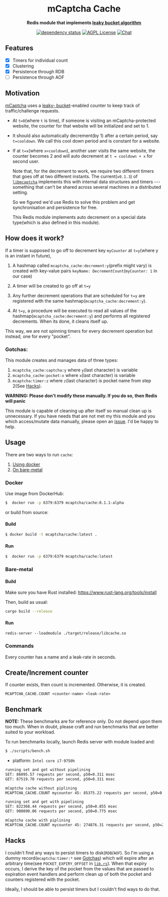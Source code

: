 <div align="center">
  <h1>mCaptcha Cache</h1>
  <p>
    <strong>
      Redis module that implements
      <a href="https://en.wikipedia.org/wiki/Leaky_bucket"
        >leaky bucket algorithm</a
      >
    </strong>
  </p>

[![dependency status](https://deps.rs/repo/github/mCaptcha/cache/status.svg)](https://deps.rs/repo/github/mCaptcha/cache)
[![AGPL License](https://img.shields.io/badge/license-AGPL-blue.svg?style=flat-square)](http://www.gnu.org/licenses/agpl-3.0)
[![Chat](https://img.shields.io/badge/matrix-+mcaptcha:matrix.batsense.net-purple?style=flat-square)](https://matrix.to/#/+mcaptcha:matrix.batsense.net)

</div>

## Features

- [x] Timers for individual count
- [x] Clustering
- [x] Persistence through RDB
- [ ] Persistence through AOF

## Motivation

[mCaptcha](https://github.com/mCaptcha/mCaptcha) uses a [leaky-
bucket](https://en.wikipedia.org/wiki/Leaky_bucket)-enabled counter to
keep track of traffic/challenge requests.

- At `t=0`(where `t` is time), if someone is visiting an mCaptcha-protected website, the
  counter for that website will be initialized and set to 1.

- It should also automatically decrement(by 1) after a certain period, say
  `t=cooldown`. We call this cool down period and is constant for a
  website.

- If at `t=x`(where `x<cooldown`), another user visits the same website,
  the counter becomes 2 and will auto decrement at `t = cooldown + x`
  for second user.

  Note that, for the decrement to work, we require two different timers
  that goes off at two different instants. The current(`v0.1.3`) of
  [`libmcaptcha`](https://github.com/mCaptcha/libmcaptcha/) implements
  this with internal data structures and timers --- something that can't
  be shared across several machines in a distributed setting.

  So we figured we'd use Redis to solve this problem and get
  synchronisation and persistence for free.

  This Redis module implements auto decrement on a special
  data type(which is also defined in this module).

## How does it work?

If a timer is supposed to go off to
decrement key `myCounter` at `t=y`(where y is an instant in future),

1. A hashmap called `mcaptcha_cache:decrement:y`(prefix might vary) is
   created with key-value pairs `keyName: DecrementCount`(`myCounter: 1` in
   our case)

2. A timer will be created to go off at `t=y`
3. Any further decrement operations that are scheduled for `t=y` are
   registered with the same hashmap(`mcaptcha_cache:decrement:y`).

4. At `t=y`, a procedure will be executed to read
   all values of the hashmap(`mcaptcha_cache:decrement:y`) and performs
   all registered decrements. When its done, it cleans itself up.

This way, we are not spinning timers for every decrement operation but
instead, one for every "pocket".

### Gotchas:

This module creates and manages data of three types:

1.  `mcaptcha_cache:captcha:y` where `y`(last character) is variable
2.  `mcaptcha_cache:pocket:x` where `x`(last character) is variable
3.  `mcaptcha:timer:z` where `z`(last character) is pocket name from
    step 2(See [Hacks](#hacks)).

**WARNING: Please don't modify these manually. If you do so, then Redis
will panic**

This module is capable of cleaning up after itself so manual clean up is
unnecessary. If you have needs that are not met my this module and you
which access/mutate data manually, please open an
[issue](https://github.com/mCaptcha/cache/issues). I'd be happy to help.

## Usage

There are two ways to run `cache`:

1. [Using docker](#docker)
2. [On bare-metal](#bare-metal)

### Docker

Use image from DockerHub:

```bash
$  docker run -p 6379:6379 mcaptcha/cache:0.1.1-alpha
```

or build from source:

#### Build

```bash
$ docker build -t mcaptcha/cache:latest .
```

#### Run

```bash
$  docker run -p 6379:6379 mcaptcha/cache:latest
```

### Bare-metal

#### Build

Make sure you have Rust installed:
https://www.rust-lang.org/tools/install

Then, build as usual:

```bash
cargo build --release
```

#### Run

```
redis-server --loadmodule ./target/release/libcache.so
```

### Commands

Every counter has a name and a leak-rate in seconds.

## Create/Increment counter

If counter exists, then count is incremented. Otherwise, it is created.

```redis
MCAPTCHA_CACHE.COUNT <counter-name> <leak-rate>
```

## Benchmark

**NOTE:** These benchmarks are for reference only. Do not depend upon
them too much. When in doubt, please craft and run benchmarks that are
better suited to your workload.

To run benchmarks locally, launch Redis server with module loaded and:

```bash
$ ./scripts/bench.sh
```

- platform: `Intel core i7-9750h`

```bash
running set and get without pipelining
SET: 86095.57 requests per second, p50=0.311 msec
GET: 87519.70 requests per second, p50=0.311 msec

mCaptcha cache without piplining
MCAPTCHA_CACHE.COUNT mycounter 45: 85375.22 requests per second, p50=0.479 msec

running set and get with pipelining
SET: 822368.44 requests per second, p50=0.855 msec
GET: 900090.06 requests per second, p50=0.775 msec

mCaptcha cache with piplining
MCAPTCHA_CACHE.COUNT mycounter 45: 274876.31 requests per second, p50=2.767 msec
```

## Hacks

I couldn't find any ways to persist timers to disk(`RDB`/`AOF`). So I'm
using a dummy record(`mcaptcha:timer:*` see [Gotchas](#gotchas)) which
will expire after an arbitrary time(see `POCKET_EXPIRY_OFFSET` in
[`lib.rs`](./src/lib.rs)). When that expiry occurs, I derive the key of
the pocket from the values that are passed to expiration event handlers
and perform clean up of both the pocket and counters registered with the
pocket.

Ideally, I should be able to persist timers but I couldn't find ways to
do that.
